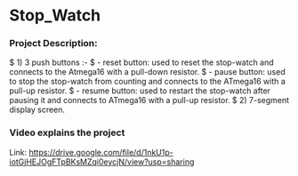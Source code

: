 # Stop_Watch
### Project Description:
  $ 1) 3 push buttons :-
      $ - reset button: used to reset the stop-watch and connects to the Atmega16 with a pull-down resistor.
      $ - pause button: used to stop the stop-watch from counting and connects to the ATmega16 with a pull-up resistor.
      $ - resume button: used to restart the stop-watch after pausing it and connects to ATmega16 with a pull-up resistor.
  $ 2) 7-segment display screen.
### Video explains the project
  Link: https://drive.google.com/file/d/1nkU1p-iotGjHEJOgFTpBKsMZqi0eycjN/view?usp=sharing
